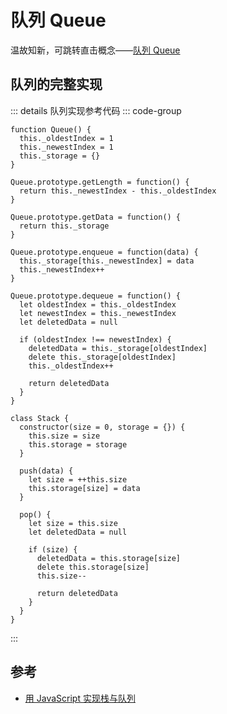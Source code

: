 # 队列 Queue

温故知新，可跳转直击概念——[队列 Queue](../../../直击概念/03algo/s_algo_2-queue.md)

## 队列的完整实现

::: details 队列实现参考代码
::: code-group

```js[function实现]
function Queue() {
  this._oldestIndex = 1
  this._newestIndex = 1
  this._storage = {}
}

Queue.prototype.getLength = function() {
  return this._newestIndex - this._oldestIndex
}

Queue.prototype.getData = function() {
  return this._storage
}

Queue.prototype.enqueue = function(data) {
  this._storage[this._newestIndex] = data
  this._newestIndex++
}

Queue.prototype.dequeue = function() {
  let oldestIndex = this._oldestIndex
  let newestIndex = this._newestIndex
  let deletedData = null

  if (oldestIndex !== newestIndex) {
    deletedData = this._storage[oldestIndex]
    delete this._storage[oldestIndex]
    this._oldestIndex++

    return deletedData
  }
}
```

```js[Class实现]
class Stack {
  constructor(size = 0, storage = {}) {
    this.size = size
    this.storage = storage
  }

  push(data) {
    let size = ++this.size
    this.storage[size] = data
  }

  pop() {
    let size = this.size
    let deletedData = null

    if (size) {
      deletedData = this.storage[size]
      delete this.storage[size]
      this.size--

      return deletedData
    }
  }
}

```

:::

## 参考

- [用 JavaScript 实现栈与队列](https://juejin.cn/post/6844903758887911431)
